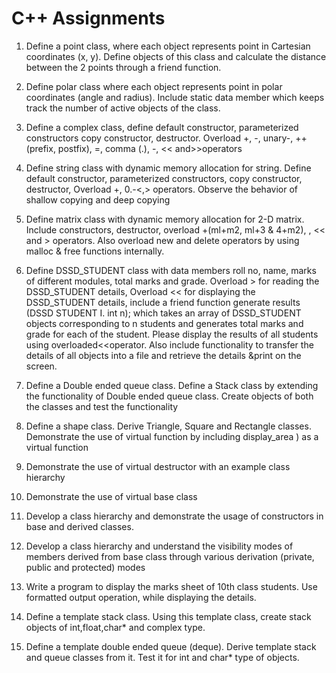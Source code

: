 # C++ Assignments

1. Define a point class, where each object represents point in Cartesian
coordinates (x, y). Define objects of this class and calculate the distance
between the 2 points through a friend function.

2. Define polar class where each object represents point in polar coordinates
(angle and radius). Include static data member which keeps track the number
of active objects of the class.

3. Define a complex class, define default constructor, parameterized constructors
copy constructor, destructor. Overload +, -, unary-, ++ (prefix, postfix), =,
comma (.), -, << and>>operators

4. Define string class with dynamic memory allocation for string. Define default
constructor, parameterized constructors, copy constructor, destructor,
Overload +, 0.-<,> operators. Observe the behavior of shallow copying
and deep copying

5. Define matrix class with dynamic memory allocation for 2-D matrix. Include
constructors, destructor, overload +(ml+m2, ml+3 & 4+m2), , << and >
operators. Also overload new and delete operators by using malloc & free
functions internally.

6. Define DSSD_STUDENT class with data members roll no, name, marks of
different modules, total marks and grade. Overload > for reading the
DSSD_STUDENT details, Overload << for displaying the DSSD_STUDENT
details, include a friend function generate results (DSSD STUDENT I. int
n); which takes an array of DSSD_STUDENT objects corresponding to n
students and generates total marks and grade for each of the student. Please
display the results of all students using overloaded<<operator. Also include
functionality to transfer the details of all objects into a file and retrieve the
details &print on the screen.

7. Define a Double ended queue class. Define a Stack class by extending the
functionality of Double ended queue class. Create objects of both the classes
and test the functionality

8. Define a shape class. Derive Triangle, Square and Rectangle classes.
Demonstrate the use of virtual function by including display_area ) as a
virtual function

9. Demonstrate the use of virtual destructor with an example class hierarchy

10. Demonstrate the use of virtual base class

11. Develop a class hierarchy and demonstrate the usage of constructors in base
and derived classes.

12. Develop a class hierarchy and understand the visibility modes of members
derived from base class through various derivation (private, public and protected) modes
13. Write a program to display the marks sheet of 10th class students. Use formatted output operation, while displaying the details.

14. Define a template stack class. Using this template class, create stack objects of int,float,char* and complex type.

15. Define a template double ended queue (deque). Derive template stack and
queue classes from it. Test it for int and char* type of objects.

